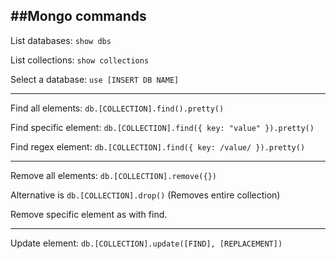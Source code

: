 ##Mongo commands
---

List databases: ```show dbs```

List collections: ```show collections```

Select a database: ```use [INSERT DB NAME]```

---

Find all elements: ```db.[COLLECTION].find().pretty()```

Find specific element: ```db.[COLLECTION].find({ key: "value" }).pretty()```

Find regex element: ```db.[COLLECTION].find({ key: /value/ }).pretty()```

---

Remove all elements: ```db.[COLLECTION].remove({})```

Alternative is ```db.[COLLECTION].drop()``` (Removes entire collection)

Remove specific element as with find.

---

Update element: ```db.[COLLECTION].update([FIND], [REPLACEMENT])```